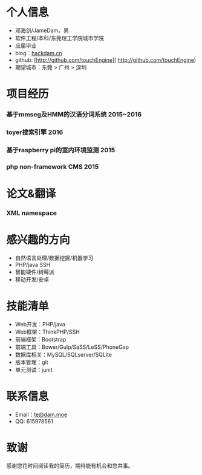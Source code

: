 # 个人信息

+ 邓海剑/JameDam，男
+ 软件工程/本科/东莞理工学院城市学院
+ 应届毕业
+ blog：[hackdam.cn](hackdam.cn)
+ github: [http://github.com/touchEngine]( http://github.com/touchEngine)
+ 期望城市：东莞 > 广州 > 深圳

# 项目经历

### 基于mmseg及HMM的汉语分词系统 2015~2016
### toyer搜索引擎 2016
### 基于raspberry pi的室内环境监测 2015
### php non-framework CMS 2015

# 论文&翻译
### XML namespace

# 感兴趣的方向

+ 自然语言处理/数据挖掘/机器学习
+ PHP/java SSH
+ 智能硬件/树莓派
+ 移动开发/安卓

# 技能清单

+ Web开发：PHP/java
+ Web框架：ThinkPHP/SSH
+ 前端框架：Bootstrap
+ 前端工具：Bower/Gulp/SaSS/LeSS/PhoneGap
+ 数据库相关：MySQL/SQLserver/SQLite
+ 版本管理：git
+ 单元测试：junit

# 联系信息

+ Email：te@dam.moe
+ QQ: 615978561

# 致谢

感谢您花时间阅读我的简历，期待能有机会和您共事。
